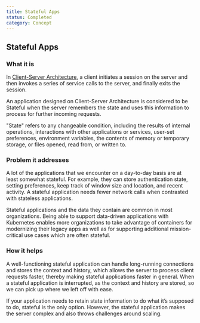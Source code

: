 ```yaml
---
title: Stateful Apps
status: Completed
category: Concept
---
```

## Stateful Apps

### What it is

In [Client-Server Architecture](https://github.com/cncf/glossary/blob/main/definitions/client_server_architecture.md), a client initiates a session on the server and then invokes a series of service calls to the server, and finally exits the session.
 
An application designed on Client-Server Architecture is considered to be Stateful when the server remembers the state and uses this information to process for further incoming requests.
 
"State" refers to any changeable condition, including the results of internal operations, interactions with other applications or services, user-set preferences, environment variables, the contents of memory or temporary storage, or files opened, read from, or written to.

### Problem it addresses

A lot of the applications that we encounter on a day-to-day basis are at least somewhat stateful. For example, they can store authentication state, setting preferences, keep track of window size and location, and recent activity. A stateful application needs fewer network calls when contrasted with stateless applications.

Stateful applications and the data they contain are common in most organizations. Being able to support data-driven applications with Kubernetes enables more organizations to take advantage of containers for modernizing their legacy apps as well as for supporting additional mission-critical use cases which are often stateful.

### How it helps

A well-functioning stateful application can handle long-running connections and stores the context and history, which allows the server to process client requests faster, thereby making stateful applications faster in general. When a stateful application is interrupted, as the context and history are stored, so we can pick up where we left off with ease.
 
If your application needs to retain state information to do what it’s supposed to do, stateful is the only option. However, the stateful application makes the server complex and also throws challenges around scaling.
